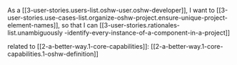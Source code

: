 
As a [[3-user-stories.users-list.oshw-user.oshw-developer]],
I want to [[3-user-stories.use-cases-list.organize-oshw-project.ensure-unique-project-element-names]],
so that I can [[3-user-stories.rationales-list.unambiguously -identify-every-instance-of-a-component-in-a-project]]

related to [[2-a-better-way.1-core-capabilities]]: [[2-a-better-way.1-core-capabilities.1-oshw-definition]]
